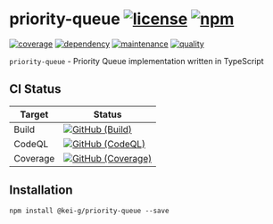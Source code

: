 # priority-queue [![license][license-image]][license-url] [![npm][npm-image]][npm-url]

[![coverage][nyc-cov-image]][github-url] [![dependency][depencency-image]][dependency-url] [![maintenance][maintenance-image]][npmsio-url] [![quality][quality-image]][npmsio-url]

`priority-queue` - Priority Queue implementation written in TypeScript

## CI Status

| Target | Status |
|-|-|
| Build | [![GitHub (Build)][github-build-image]][github-build-url] |
| CodeQL | [![GitHub (CodeQL)][github-codeql-image]][github-codeql-url] |
| Coverage | [![GitHub (Coverage)][github-coverage-image]][github-coverage-url] |

## Installation

```shell
npm install @kei-g/priority-queue --save
```

[depencency-image]:https://img.shields.io/librariesio/release/npm/@kei-g/priority-queue?logo=nodedotjs
[dependency-url]:https://npmjs.com/package/@kei-g/priority-queue?activeTab=dependencies
[github-build-image]:https://github.com/kei-g/priority-queue/actions/workflows/build.yml/badge.svg
[github-build-url]:https://github.com/kei-g/priority-queue/actions/workflows/build.yml
[github-codeql-image]:https://github.com/kei-g/priority-queue/actions/workflows/codeql.yml/badge.svg
[github-codeql-url]:https://github.com/kei-g/priority-queue/actions/workflows/codeql.yml
[github-coverage-image]:https://github.com/kei-g/priority-queue/actions/workflows/coverage.yml/badge.svg
[github-coverage-url]:https://github.com/kei-g/priority-queue/actions/workflows/coverage.yml
[github-url]:https://github.com/kei-g/priority-queue
[license-image]:https://img.shields.io/github/license/kei-g/priority-queue
[license-url]:https://opensource.org/licenses/BSD-3-Clause
[maintenance-image]:https://img.shields.io/npms-io/maintenance-score/@kei-g/priority-queue?logo=npm
[npm-image]:https://img.shields.io/npm/v/@kei-g/priority-queue?logo=npm
[npm-url]:https://npmjs.com/@kei-g/priority-queue
[npmsio-url]:https://npms.io/search?q=%40kei-g%2Fpriority-queue
[nyc-cov-image]:https://img.shields.io/nycrc/kei-g/priority-queue?config=.nycrc.json&label=coverage&logo=mocha
[quality-image]:https://img.shields.io/npms-io/quality-score/@kei-g/priority-queue?logo=npm
